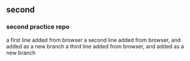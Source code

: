 ## second
### second practice repo
a first line added from browser
a second line added from browser, and added as a new branch
a third line added from browser, and added as a new branch

